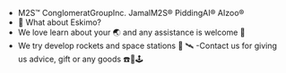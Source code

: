 - M2S™️ ConglomeratGroupInc. JamalM2S®️ PiddingAI®️ AIzoo®️
- 👀 What about Eskimo? 
- We love learn about your 🌏 and any assistance is welcome 🫡
- We try develop rockets and space stations 🚀 🛰️
-Contact us for giving us advice, gift or any goods ☎️🎁🕹️